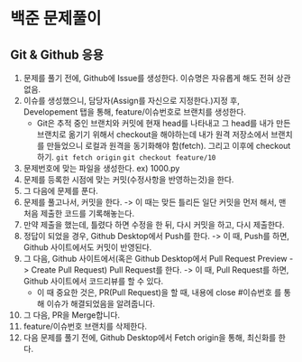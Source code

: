 # 백준 문제풀이
## Git & Github 응용
1. 문제를 풀기 전에, Github에 Issue를 생성한다. 이슈명은 자유롭게 해도 전혀 상관없음.
2. 이슈를 생성했으니, 담당자(Assign를 자신으로 지정한다.)지정 후, Developement 탭을 통해, feature/이슈번호로 브랜치를 생성한다.
    - Git은 추적 중인 브랜치와 커밋에 현재 head를 나타내고 그 head를 내가 만든 브랜치로 옮기기 위해서 checkout을 해야하는데 내가 원격 저장소에서 브랜치를 만들었으니 로컬과 원격을 동기화해야 함(fetch). 그리고 이후에 checkout 하기.
    `git fetch origin`
    `git checkout feature/10`
3. 문제번호에 맞는 파일을 생성한다. ex) 1000.py
4. 문제를 등록한 시점에 맞는 커밋(수정사항을 반영하는것)을 한다.
5. 그 다음에 문제를 푼다.
6. 문제를 풀고나서, 커밋을 한다. -> 이 때는 맞든 틀리든 일단 커밋을 먼저 해서, 맨 처음 제출한 코드를 기록해놓는다.
7. 만약 제출을 했는데, 틀렸다 하면 수정을 한 뒤, 다시 커밋을 하고, 다시 제출한다.
8. 정답이 되었을 경우, Github Desktop에서 Push를 한다. -> 이 때, Push를 하면, Github 사이트에서도 커밋이 반영된다.
9. 그 다음, Github 사이트에서(혹은 Github Desktop에서 Pull Request Preview -> Create Pull Request) Pull Request를 한다. -> 이 때, Pull Request를 하면, Github 사이트에서 코드리뷰를 할 수 있다.
    - 이 때 중요한 것은, PR(Pull Request)을 할 때, 내용에 close #이슈번호 를 통해 이슈가 해결되었음을 알려줍니다.
10. 그 다음, PR을 Merge합니다.
11. feature/이슈번호 브랜치를 삭제한다.
12. 다음 문제를 풀기 전에, Github Desktop에서 Fetch origin을 통해, 최신화를 한다.